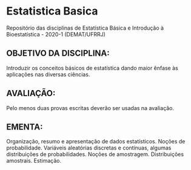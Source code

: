 # Estatistica Basica

Repositório das disciplinas de Estatística Básica e Introdução à Bioestatística - 2020-1 (DEMAT/UFRRJ)

## OBJETIVO DA DISCIPLINA: 
Introduzir os conceitos básicos de estatística dando maior ênfase às aplicações nas diversas ciências.

## AVALIAÇÃO:
Pelo menos duas provas escritas deverão ser usadas na avaliação.

## EMENTA: 
Organização, resumo e apresentação de dados estatísticos. Noções de probabilidade. Variáveis aleatórias discretas e contínuas, algumas distribuições de probabilidades. Noções de amostragem. Distribuições amostrais. Estimação. 
